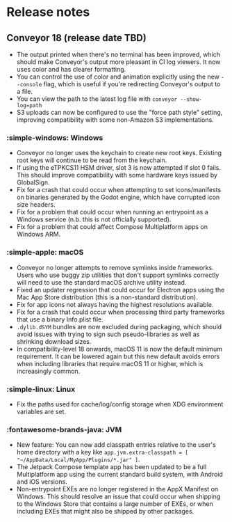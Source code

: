 # Release notes

## Conveyor 18 (release date TBD)

* The output printed when there's no terminal has been improved, which should make Conveyor's output more pleasant in CI log viewers. It now uses color and has clearer formatting.
* You can control the use of color and animation explicitly using the new `--console` flag, which is useful if you're redirecting Conveyor's output to a file.
* You can view the path to the latest log file with `conveyor --show-log=path`
* S3 uploads can now be configured to use the "force path style" setting, improving compatibility with some non-Amazon S3 implementations.

### :simple-windows: Windows

* Conveyor no longer uses the keychain to create new root keys. Existing root keys will continue to be read from the keychain.
* If using the eTPKCS11 HSM driver, slot 3 is now attempted if slot 0 fails. This should improve compatibility with some hardware keys issued by GlobalSign.
* Fix for a crash that could occur when attempting to set icons/manifests on binaries generated by the Godot engine, which have corrupted icon size headers.
* Fix for a problem that could occur when running an entrypoint as a Windows service (n.b. this is not officially supported).
* Fix for a problem that could affect Compose Multiplatform apps on Windows ARM.

### :simple-apple: macOS

* Conveyor no longer attempts to remove symlinks inside frameworks. Users who use buggy zip utilities that don't support symlinks correctly will need to use the standard macOS archive utility instead.
* Fixed an updater regression that could occur for Electron apps using the Mac App Store distribution (this is a non-standard distribution).
* Fix for app icons not always having the highest resolutions available.
* Fix for a crash that could occur when processing third party frameworks that use a binary Info.plist file.
* `.dylib.dSYM` bundles are now excluded during packaging, which should avoid issues with trying to sign such pseudo-libraries as well as shrinking download sizes.
* In compatibility-level 18 onwards, macOS 11 is now the default minimum requirement. It can be lowered again but this new default avoids errors when including libraries that require macOS 11 or higher, which is increasingly common.

### :simple-linux: Linux

* Fix the paths used for cache/log/config storage when XDG environment variables are set.

### :fontawesome-brands-java: JVM

* New feature: You can now add classpath entries relative to the user's home directory with a key like `app.jvm.extra-classpath = [ "~/AppData/Local/MyApp/Plugins/*.jar" ]`.
* The Jetpack Compose template app has been updated to be a full Multiplatform app using the current standard build system, with Android and iOS versions.
* Non-entrypoint EXEs are no longer registered in the AppX Manifest on Windows. This should resolve an issue that could occur when shipping to the Windows Store that contains a large number of EXEs, or when including EXEs that might also be shipped by other packages. 
